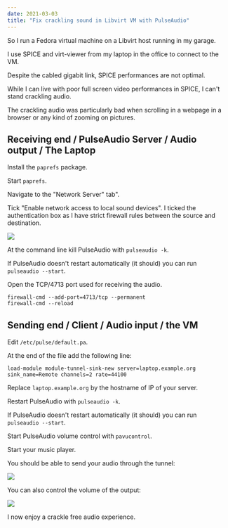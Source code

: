 ```yaml
---
date: 2021-03-03
title: "Fix crackling sound in Libvirt VM with PulseAudio"
---
```


So I run a Fedora virtual machine on a Libvirt host running in my garage.

I use SPICE and virt-viewer from my laptop in the office to connect to the VM.

Despite the cabled gigabit link, SPICE performances are not optimal.

While I can live with poor full screen video performances in SPICE, I can't stand crackling audio.

The crackling audio was particularly bad when scrolling in a webpage in a browser or any kind of zooming on pictures.


## Receiving end / PulseAudio Server / Audio output / The Laptop

Install the `paprefs` package.

Start `paprefs`.

Navigate to the "Network Server" tab".

Tick "Enable network access to local sound devices". I ticked the authentication box as I have strict firewall rules between the source and destination.

![](https://blog.wains.be/images/pulseaudio/paprefs.png)

At the command line kill PulseAudio with `pulseaudio -k`.

If PulseAudio doesn't restart automatically (it should) you can run `pulseaudio --start`.

Open the TCP/4713 port used for receiving the audio.

```
firewall-cmd --add-port=4713/tcp --permanent
firewall-cmd --reload
```

## Sending end / Client / Audio input / the VM

Edit `/etc/pulse/default.pa`.

At the end of the file add the following line:

```
load-module module-tunnel-sink-new server=laptop.example.org sink_name=Remote channels=2 rate=44100
```

Replace `laptop.example.org` by the hostname of IP of your server.

Restart PulseAudio with `pulseaudio -k`.

If PulseAudio doesn't restart automatically (it should) you can run `pulseaudio --start`.

Start PulseAudio volume control with `pavucontrol`.

Start your music player.

You should be able to send your audio through the tunnel:

![](https://blog.wains.be/images/pulseaudio/pavucontrol1.png)

You can also control the volume of the output:

![](https://blog.wains.be/images/pulseaudio/pavucontrol2.png)

I now enjoy a crackle free audio experience.